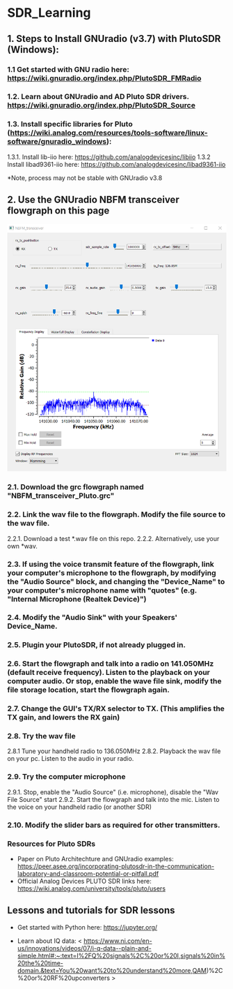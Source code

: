 # SDR_Learning

## 1. Steps to Install GNUradio (v3.7) with PlutoSDR (Windows):
### 1.1 Get started with GNU radio here: https://wiki.gnuradio.org/index.php/PlutoSDR_FMRadio

### 1.2. Learn about GNUradio and AD Pluto SDR drivers. https://wiki.gnuradio.org/index.php/PlutoSDR_Source 

### 1.3. Install specific libraries for Pluto (https://wiki.analog.com/resources/tools-software/linux-software/gnuradio_windows):
 1.3.1. Install lib-iio here: https://github.com/analogdevicesinc/libiio 
 1.3.2 Install libad9361-iio here: https://github.com/analogdevicesinc/libad9361-iio
  
  *Note, process may not be stable with GNUradio v3.8
## 2. Use the GNUradio NBFM transceiver flowgraph on this page
![plot](https://github.com/SSkySurfer/SDR_Learning/blob/main/NBFM_gui.png)
### 2.1. Download the grc flowgraph named "NBFM_transceiver_Pluto.grc"
### 2.2. Link the wav file to the flowgraph. Modify the file source to the wav file.
 2.2.1. Download a test *.wav file on this repo.
 2.2.2. Alternatively, use your own *wav. 
### 2.3. If using the voice transmit feature of the flowgraph, link your computer's microphone to the flowgraph, by modifying the "Audio Source" block, and changing the "Device_Name" to your computer's microphone name with "quotes" (e.g. "Internal Microphone (Realtek Device)")
### 2.4. Modify the "Audio Sink" with your Speakers' Device_Name.
### 2.5. Plugin your PlutoSDR, if not already plugged in.
### 2.6. Start the flowgraph and talk into a radio on 141.050MHz (default receive frequency). Listen to the playback on your computer audio. Or stop, enable the wave file sink, modify the file storage location, start the flowgraph again.
### 2.7. Change the GUI's TX/RX selector to TX. (This amplifies the TX gain, and lowers the RX gain)
### 2.8. Try the wav file
 2.8.1 Tune your handheld radio to 136.050MHz
 2.8.2. Playback the wav file on your pc. Listen to the audio in your radio.
### 2.9. Try the computer microphone
 2.9.1. Stop, enable the "Audio Source" (i.e. microphone), disable the "Wav File Source" start
 2.9.2. Start the flowgraph and talk into the mic. Listen to the voice on your handheld radio (or another SDR)
### 2.10. Modify the slider bars as required for other transmitters.

### Resources for Pluto SDRs
 - Paper on Pluto Architechture and GNUradio examples: https://peer.asee.org/incorporating-plutosdr-in-the-communication-laboratory-and-classroom-potential-or-pitfall.pdf 
 - Official Analog Devices PLUTO SDR links here: https://wiki.analog.com/university/tools/pluto/users 

## Lessons and tutorials for SDR lessons
 - Get started with Python here: https://jupyter.org/

 - Learn about IQ data: < https://www.ni.com/en-us/innovations/videos/07/i-q-data--plain-and-simple.html#:~:text=I%2FQ%20signals%2C%20or%20I,signals%20in%20the%20time-domain.&text=You%20want%20to%20understand%20more,QAM)%2C%20or%20RF%20upconverters > 
